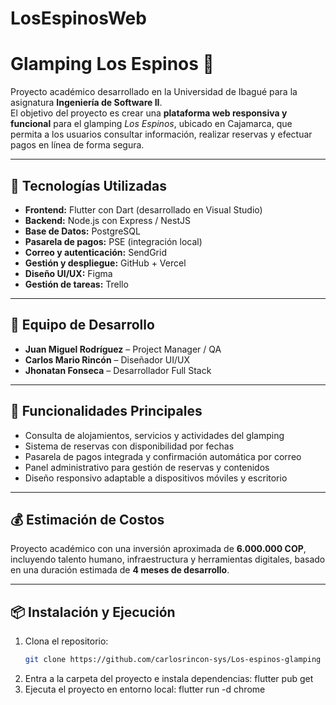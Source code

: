 # LosEspinosWeb
# Glamping Los Espinos 🌿

Proyecto académico desarrollado en la Universidad de Ibagué para la asignatura **Ingeniería de Software II**.  
El objetivo del proyecto es crear una **plataforma web responsiva y funcional** para el glamping *Los Espinos*, ubicado en Cajamarca, que permita a los usuarios consultar información, realizar reservas y efectuar pagos en línea de forma segura.

---

## 🚀 Tecnologías Utilizadas

- **Frontend:** Flutter con Dart (desarrollado en Visual Studio)
- **Backend:** Node.js con Express / NestJS
- **Base de Datos:** PostgreSQL
- **Pasarela de pagos:** PSE (integración local)
- **Correo y autenticación:** SendGrid
- **Gestión y despliegue:** GitHub + Vercel
- **Diseño UI/UX:** Figma
- **Gestión de tareas:** Trello

---

## 👥 Equipo de Desarrollo

- **Juan Miguel Rodríguez** – Project Manager / QA  
- **Carlos Mario Rincón** – Diseñador UI/UX  
- **Jhonatan Fonseca** – Desarrollador Full Stack  

---

## 📄 Funcionalidades Principales

- Consulta de alojamientos, servicios y actividades del glamping  
- Sistema de reservas con disponibilidad por fechas  
- Pasarela de pagos integrada y confirmación automática por correo  
- Panel administrativo para gestión de reservas y contenidos  
- Diseño responsivo adaptable a dispositivos móviles y escritorio  

---

## 💰 Estimación de Costos

Proyecto académico con una inversión aproximada de **6.000.000 COP**, incluyendo talento humano, infraestructura y herramientas digitales, basado en una duración estimada de **4 meses de desarrollo**.

---

## 📦 Instalación y Ejecución

1. Clona el repositorio:
   ```bash
   git clone https://github.com/carlosrincon-sys/Los-espinos-glamping
2. Entra a la carpeta del proyecto e instala dependencias:
   flutter pub get
3. Ejecuta el proyecto en entorno local:
   flutter run -d chrome
